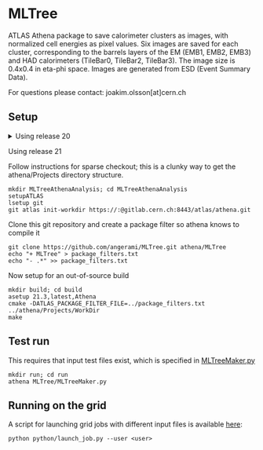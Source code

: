 # MLTree 

ATLAS Athena package to save calorimeter clusters as images, with normalized cell energies as pixel values. Six images are saved for each cluster, corresponding to the barrels layers of the EM (EMB1, EMB2, EMB3) and HAD calorimeters (TileBar0, TileBar2, TileBar3). The image size is 0.4x0.4 in eta-phi space. Images are generated from ESD (Event Summary Data).

For questions please contact: joakim.olsson[at]cern.ch

## Setup

<details>
<summary>Using release 20</summary>
<br>
<pre>mkdir MLTreeAthenaAnalysis; cd MLTreeAthenaAnalysis
git clone https://github.com/jmrolsson/MLTree.git 
setupATLAS
#asetup 20.7.7.9,AtlasProduction,here
asetup 20.1.0.3,AtlasProduction,here
lsetup panda
cmt find_packages && cmt compile</pre>
</details>

Using release 21

Follow instructions for sparse checkout; this is a clunky way to get the athena/Projects directory structure.
```
mkdir MLTreeAthenaAnalysis; cd MLTreeAthenaAnalysis
setupATLAS
lsetup git
git atlas init-workdir https://:@gitlab.cern.ch:8443/atlas/athena.git
```

Clone this git repository and create a package filter so athena knows to compile it
```
git clone https://github.com/angerami/MLTree.git athena/MLTree
echo "+ MLTree" > package_filters.txt
echo "- .*" >> package_filters.txt
```

Now setup for an out-of-source build
```
mkdir build; cd build
asetup 21.3,latest,Athena
cmake -DATLAS_PACKAGE_FILTER_FILE=../package_filters.txt ../athena/Projects/WorkDir
make
```

## Test run

This requires that input test files exist, which is specified in [MLTreeMaker.py](share/MLTreeMaker.py)

```
mkdir run; cd run
athena MLTree/MLTreeMaker.py
```

## Running on the grid

A script for launching grid jobs with different input files is available [here](python/launch_jobs.py): 

```
python python/launch_job.py --user <user> 
```
